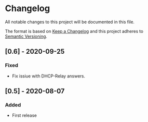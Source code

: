 # Changelog
All notable changes to this project will be documented in this file.
 
The format is based on [Keep a Changelog](http://keepachangelog.com/)
and this project adheres to [Semantic Versioning](http://semver.org/).
 
## [0.6] - 2020-09-25
### Fixed
- Fix issiue with DHCP-Relay answers.
 
## [0.5] - 2020-08-07
### Added
- First release
